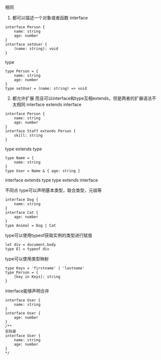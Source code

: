 相同
1. 都可以描述一个对象或者函数
interface
```
interface Person {
    name: string
    age: number
}
interface setUser {
    (name: string): void
}
```
type
```
type Person = {
    name: string
    age: number
}
type setUser = (name: string) => void
```

2. 都允许扩展
而且可以interface和type互相extends，但是两者的扩展语法不太相同
interface extends interface
```
interface Person {
    name: string
    age: number
}
interface Staff extends Person {
    skill: string
}
```
type extends type
```
type Name = {
    name: string
}
type User = Name & { age: string }
```
interface extends type
type extends interface

不同点
type可以声明基本类型，联合类型，元祖等
```
interface Dog {
    name: string
}
interface Cat {
    age: number
}
type Animal = Dog | Cat
```
type可以使用typeof获取实例的类型进行赋值
```
let div = document.body
type El = typeof div
```
type可以使用类型映射
```
type Keys = 'firstname' | 'lastname'
type Person = {
    [key in Keys]: string
}
```
interface能够声明合并
```
interface User {
    name: string
}
interface User {
    age: number
}
/**
实际是
interface User {
    name: string
    age: number
}
*/
```